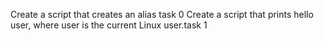 Create a script that creates an alias
task 0
Create a script that prints hello user, where user is the current Linux user.task 1
